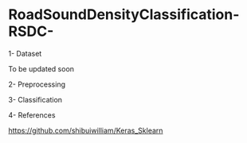 # RoadSoundDensityClassification-RSDC-

1- Dataset

To be updated soon

2- Preprocessing



3- Classification



4- References


https://github.com/shibuiwilliam/Keras_Sklearn
